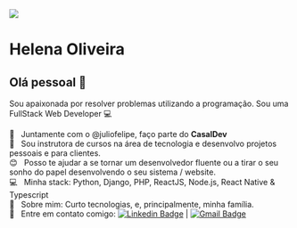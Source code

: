 <img width="auto" src="https://github.com/tgmarinho/tgmarinho/blob/master/banner.png">


# Helena Oliveira

## Olá pessoal 👋
Sou apaixonada por resolver problemas utilizando a programação.
Sou uma FullStack Web Developer :computer:

 :couple:  &nbsp; Juntamente com o @juliofelipe, faço parte do **CasalDev**
 <br/> :purple_heart: &nbsp; Sou instrutora de cursos na área de tecnologia e desenvolvo projetos pessoais e para clientes.
 <br/> :blush: &nbsp; Posso te ajudar a se tornar um desenvolvedor fluente ou a tirar o seu sonho do papel desenvolvendo o seu sistema / website.
 <br/> :computer: &nbsp; Minha stack: Python, Django, PHP, ReactJS, Node.js, React Native & Typescript
 <br/> 💬  &nbsp; Sobre mim: Curto tecnologias, e, principalmente, minha família.
 <br/> :email: &nbsp; Entre em contato comigo: [![Linkedin Badge](https://img.shields.io/badge/-HelenaOliveira-blue?style=flat-square&logo=Linkedin&logoColor=white&link=https://www.linkedin.com/in/helenaraoliveira/)](https://www.linkedin.com/in/helenaraoliveira/) 
| 
[![Gmail Badge](https://img.shields.io/badge/-helena.oliveira@casaldev.com.br-c14438?style=flat-square&logo=Gmail&logoColor=white&link=mailto:helena.oliveira@casaldev.com.br)](helena.oliveira@casaldev.com.br)
